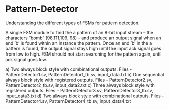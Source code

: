 # Pattern-Detector
Understanding the different types of FSMs for pattern detection.

A single FSM module to find the a pattern of an 8-bit input stream – the characters “bomb” (98,111,109, 98) – and produce an output signal when an end ’b’ is found within an instance the pattern. 
Once an end ’b’ in the a pattern is found, the output signal stays high until the input ack signal goes from low to high.
FSM should not start searching for the pattern again, until ack signal goes low.

a) Two always block style with combinational outputs. Files - PatternDetector1.sv, PatternDetector1_tb.sv, input_data.txt
b) One sequential always block style with registered outputs. Files - PatternDetector2.sv, PatternDetector2_tb.sv, input_data2.txt
c) Three always block style with registered outputs. Files - PatternDetector3.sv, PatternDetector3_tb.sv, input_data3.txt
d) Two always block style with combinational outputs. Files - PatternDetector4.sv, PatternDetector4_tb.sv, input_data4.txt
